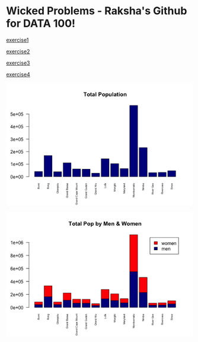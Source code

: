 # Wicked Problems - Raksha's Github for DATA 100!

[exercise1](exercise1.md)

[exercise2](exercise2.md)

[exercise3](exercise3.md)

[exercise4](exercise4.md)

![](rplottotalpopulation.png)

![](totalpop.png)





